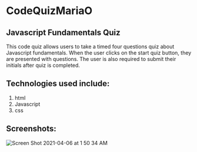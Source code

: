 # CodeQuizMariaO

## Javascript Fundamentals Quiz

This code quiz allows users to take a timed four questions quiz about Javascript fundamentals.
When the user clicks on the start quiz button, they are presented with questions.
The user is also required to submit their initials after quiz is completed.

## Technologies used include:

1. html
2. Javascript
3. css

## Screenshots:
![Screen Shot 2021-04-06 at 1 50 34 AM](https://user-images.githubusercontent.com/71056915/113664941-a1d1f480-967a-11eb-845e-cb13372b5943.png)


